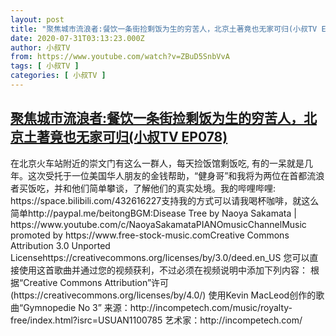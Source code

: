 ```yaml
---
layout: post
title: "聚焦城市流浪者:餐饮一条街捡剩饭为生的穷苦人，北京土著竟也无家可归(小叔TV EP078)"
date: 2020-07-31T03:13:23.000Z
author: 小叔TV
from: https://www.youtube.com/watch?v=ZBuD5SnbVvA
tags: [ 小叔TV ]
categories: [ 小叔TV ]
---
```

<!--1596165203000-->
[聚焦城市流浪者:餐饮一条街捡剩饭为生的穷苦人，北京土著竟也无家可归(小叔TV EP078)](https://www.youtube.com/watch?v=ZBuD5SnbVvA)
------

<div>
在北京火车站附近的崇文门有这么一群人，每天捡饭馆剩饭吃, 有的一呆就是几年。这次受托于一位美国华人朋友的金钱帮助，“健身哥”和我将为两位在首都流浪者买饭吃，并和他们简单攀谈，了解他们的真实处境。我的哔哩哔哩: https://space.bilibili.com/432616227支持我的方式可以请我喝杯咖啡，就这么简单http://paypal.me/beitongBGM:Disease Tree by Naoya Sakamata | https://www.youtube.com/c/NaoyaSakamataPIANOmusicChannelMusic promoted by https://www.free-stock-music.comCreative Commons Attribution 3.0 Unported Licensehttps://creativecommons.org/licenses/by/3.0/deed.en_US 您可以直接使用这首歌曲并通过您的视频获利，不过必须在视频说明中添加下列内容： 根据“Creative Commons Attribution”许可 (https://creativecommons.org/licenses/by/4.0/) 使用Kevin MacLeod创作的歌曲“Gymnopedie No 3” 来源：http://incompetech.com/music/royalty-free/index.html?isrc=USUAN1100785 艺术家：http://incompetech.com/
</div>
